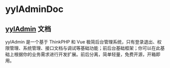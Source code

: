 # yylAdminDoc

## [yylAdmin](https://gitee.com/skyselang/yylAdmin) 文档

yylAdmin 是一个基于 ThinkPHP 和 Vue 极简后台管理系统，只有登录退出、权限管理、系统管理、接口文档与调试等基础功能；前后台基础框架；你可以在此基础上根据你的业务需求进行开发扩展。前后分离，简单轻量，免费开源，开箱即用。
